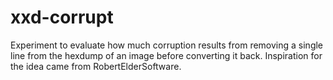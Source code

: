 # xxd-corrupt
Experiment to evaluate how much corruption results from removing a single line from the hexdump of an image before converting it back. Inspiration for the idea came from RobertElderSoftware.
